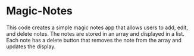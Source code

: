 # Magic-Notes
This code creates a simple magic notes app that allows users to add, edit, and delete notes. The notes are stored in an array and displayed in a list. Each note has a delete button that removes the note from the array and updates the display.
